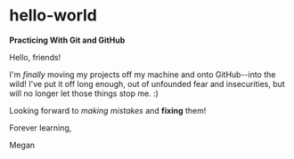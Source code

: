 # hello-world

**Practicing With Git and GitHub**

Hello, friends!

I'm *finally* moving my projects off my machine and onto GitHub--into the wild! I've put it off long enough, out of unfounded fear and insecurities, but will no longer let those things stop me. :) 

Looking forward to *making mistakes* and **fixing** them!

Forever learning,

Megan
